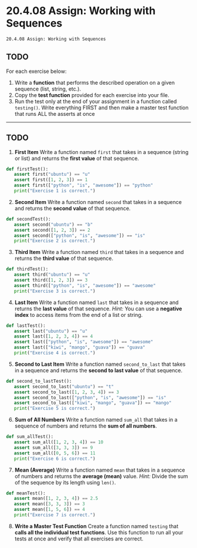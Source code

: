 # 20.4.08 Assign: Working with Sequences
```
20.4.08 Assign: Working with Sequences
```




## **TODO**
For each exercise below:


1. Write a **function** that performs the described operation on a given sequence (list, string, etc.).
2. Copy the **test function** provided for each exercise into your file.
3. Run the test only at the end of your assignment in a function called `testing()`. Write everything FIRST and then make a master test function that runs ALL the asserts at once


---


## **TODO**


1. **First Item**
  Write a function named `first` that takes in a sequence (string or list) and returns the **first value** of that sequence.


  ```python
  def firstTest():  
     assert first("ubuntu") == "u"
     assert first([1, 2, 3]) == 1
     assert first(["python", "is", "awesome"]) == "python"
     print("Exercise 1 is correct.")
  ```


2. **Second Item**
  Write a function named `second` that takes in a sequence and returns the **second value** of that sequence.


  ```python
  def secondTest():
     assert second("ubuntu") == "b"
     assert second([1, 2, 3]) == 2
     assert second(["python", "is", "awesome"]) == "is"
     print("Exercise 2 is correct.")
  ```


3. **Third Item**
  Write a function named `third` that takes in a sequence and returns the **third value** of that sequence.


  ```python
  def thirdTest():
     assert third("ubuntu") == "u"
     assert third([1, 2, 3]) == 3
     assert third(["python", "is", "awesome"]) == "awesome"
     print("Exercise 3 is correct.")
  ```


4. **Last Item**
  Write a function named `last` that takes in a sequence and returns the **last value** of that sequence.
  *Hint:* You can use a **negative index** to access items from the end of a list or string.


  ```python
  def lastTest():  
     assert last("ubuntu") == "u"
     assert last([1, 2, 3, 4]) == 4
     assert last(["python", "is", "awesome"]) == "awesome"
     assert last(["kiwi", "mango", "guava"]) == "guava"
     print("Exercise 4 is correct.")
  ```


5. **Second to Last Item**
  Write a function named `second_to_last` that takes in a sequence and returns the **second to last value** of that sequence.


  ```python
  def second_to_lastTest():  
     assert second_to_last("ubuntu") == "t"
     assert second_to_last([1, 2, 3, 4]) == 3
     assert second_to_last(["python", "is", "awesome"]) == "is"
     assert second_to_last(["kiwi", "mango", "guava"]) == "mango"
     print("Exercise 5 is correct.")
  ```


6. **Sum of All Numbers**
  Write a function named `sum_all` that takes in a sequence of numbers and returns the **sum of all numbers**.


  ```python
  def sum_allTest():   
     assert sum_all([1, 2, 3, 4]) == 10
     assert sum_all([3, 3, 3]) == 9
     assert sum_all([0, 5, 6]) == 11
     print("Exercise 6 is correct.")
  ```


7. **Mean (Average)**
  Write a function named `mean` that takes in a sequence of numbers and returns the **average (mean)** value.
  *Hint:* Divide the sum of the sequence by its length using `len()`.


  ```python
  def meanTest():
     assert mean([1, 2, 3, 4]) == 2.5
     assert mean([3, 3, 3]) == 3
     assert mean([1, 5, 6]) == 4
     print("Exercise 7 is correct.")
  ```




8. **Write a Master Test Function**
   Create a function named `testing` that **calls all the individual test functions**. Use this function to run all your tests at once and verify that all exercises are correct.
